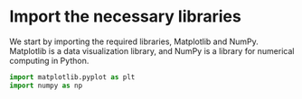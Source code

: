 # Import the necessary libraries

We start by importing the required libraries, Matplotlib and NumPy. Matplotlib is a data visualization library, and NumPy is a library for numerical computing in Python.

```python
import matplotlib.pyplot as plt
import numpy as np
```
